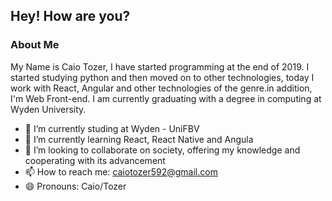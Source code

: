 ## Hey! How are you?

### About Me

My Name is Caio Tozer, I have started programming at the end of 2019. I started studying python and then moved on to other technologies, today I work with React, Angular and other technologies of the genre.in addition, I'm Web Front-end. I am currently graduating with a degree in computing at Wyden University.


- 🔭 I’m currently studing at Wyden - UniFBV
- 🌱 I’m currently learning React, React Native and Angula
- 👯 I’m looking to collaborate on society, offering my knowledge and cooperating with its advancement
- 📫 How to reach me: caiotozer592@gmail.com
- 😄 Pronouns: Caio/Tozer

